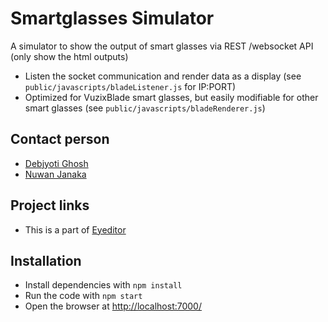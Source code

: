 # Smartglasses Simulator
A simulator to show the output of smart glasses via REST /websocket API (only show the html outputs)
- Listen the socket communication and render data as a display (see `public/javascripts/bladeListener.js` for IP:PORT)
- Optimized for VuzixBlade smart glasses, but easily modifiable for other smart glasses (see `public/javascripts/bladeRenderer.js`) 

## Contact person
- [Debjyoti Ghosh](https://www.nus-hci.org/team/debjyoti-ghosh/)
- [Nuwan Janaka](https://www.nus-hci.org/team/nuwan-janaka/)

## Project links
- This is a part of [Eyeditor](https://github.com/NUS-HCILab/Eyeditor)

## Installation
- Install dependencies with `npm install`
- Run the code with `npm start`
- Open the browser at [http://localhost:7000/](http://localhost:7000/)


